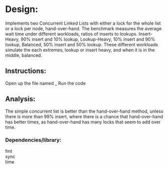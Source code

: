 # Design:       
Implements two Concurrent Linked Lists with either a lock for the whole list or a lock per node, hand-over-hand.  The benchmark measures the average wait time under different workloads, ratios of inserts to lookups. Insert-Heavy, 90% insert and 10% lookup, Lookup-Heavy, 10% insert and 90% lookup, Balanced, 50% insert and 50% lookup. These different workloads simulate the each extremes, lookup or insert heavy, and when it is in the middle, balanced.   
## Instructions:
Open up the file named _
Run the code
## Analysis:
The simple concurrent list is better than the hand-over-hand method, unless there is more than 99% insert, where there is a chance that hand-over-hand has better times, as hand-over-hand has many locks that seem to add over time.
### Dependencies/library:
fmt   
sync   
time
